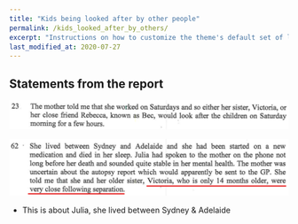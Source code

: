 ```yaml
---
title: "Kids being looked after by other people"
permalink: /kids_looked_after_by_others/
excerpt: "Instructions on how to customize the theme's default set of layouts, includes, and stylesheets when using the Ruby Gem version."
last_modified_at: 2020-07-27
---
```

## Statements from the report

![](../blobs/reportkidslookedafter/report_kidslookedafter1.png)


![](../blobs/reportkidslookedafter/report_kidslookedafter2.png)
- This is about Julia, she lived between Sydney & Adelaide